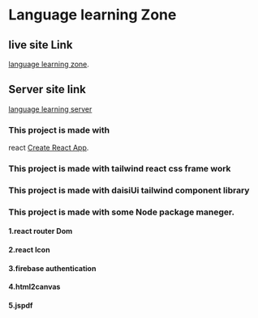 # Language learning Zone

## live site Link

[language learning zone](https://github.com/programming-hero-web-course1/b610-learning-platform-client-side-mahmudur987).

## Server site link

[language learning server](https://language-learning-server.vercel.app/)

### This project is made with

react [Create React App](https://github.com/facebook/create-react-app).

### This project is made with tailwind react css frame work

### This project is made with daisiUi tailwind component library

### This project is made with some Node package maneger.

#### 1.react router Dom

#### 2.react Icon

#### 3.firebase authentication

#### 4.html2canvas

#### 5.jspdf
